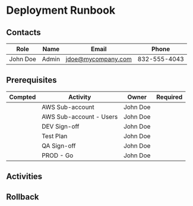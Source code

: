 # Deployment Runbook

## Contacts

| Role | Name | Email | Phone |
|---|---|---|---|
| John Doe | Admin | <jdoe@mycompany.com> | 832-555-4043 |

## Prerequisites

| Compted | Activity | Owner | Required |
|-|-|-|-|
| | AWS Sub-account | John Doe |
| | AWS Sub-account - Users | John Doe |
| | DEV Sign-off | John Doe |
| | Test Plan | John Doe |
| | QA Sign-off | John Doe |
| | PROD - Go | John Doe |

## Activities

## Rollback
